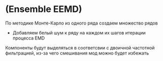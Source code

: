 # (Ensemble EEMD)

По методике Монте-Карло из одного ряда создаем множество рядов

- Добавляем белый шум к ряду на каждом их шагов итерации процесса EMD

Компоненты будут выделяться в соответсвии с двоичной частотной фильтрацией, из-за чего смешивания мод можно будет избежать